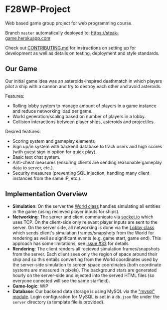# F28WP-Project
Web based game group project for web programming course.

Branch `master` automatically deployed to: https://steak-game.herokuapp.com

Check out [CONTRIBUTING.md](CONTRIBUTING.md) for instructions on setting up for development as well as details on testing, deployment and style standards.

## Our Game

Our initial game idea was an asteroids-inspired deathmatch in which players pilot a ship with a cannon and try to destroy each other and avoid asteroids.

Features:
- Rolling lobby system to manage amount of players in a game instance and reduce networking load per game.
- World generation/scaling based on number of players in a lobby.
- Collision interactions between player ships, asteroids and projectiles.

Desired features:
- Scoring system and gameplay elements
- Sign up/in system with backend database to track users and high scores (with guest sign in option for quick play).
- Basic text chat system.
- Anti-cheat measures (ensuring clients are sending reasonable gameplay data to server, etc.).
- Security measures (preventing SQL injection, handling many client instances from the same IP, etc.).

## Implementation Overview

- **Simulation**: On the server the [World class](server/classes/world.js) handles simulating all entities in the game (using recieved player inputs for ships).
- **Networking**: The server and client communicate via [socket.io](https://github.com/socketio/socket.io) which uses TCP. On the client-side only relevant player inputs are sent to the server. On the server side, all networking is done via the [Lobby class](server/classes/lobby.js) which sends client's simulation frames/snapshots from the World for rendering as well as significant events (e.g. game start, game end). This approach has some limitations, see [issue #33](https://github.com/kymckay/F28WP-Project/issues/33) for details.
- **Rendering**: The client renders all recieved simulation frames/snapshots from the server. Each client sees only the region of space around their ship and so this entails converting from the World coordinates used by the server-side simulation to screen space coordinates (both coordinate systems are measured in pixels). The background stars are generated hourly on the server-side and injected into the served HTML files (so everyone conected will see the same starfield).
- **Game-logic**: WIP
- **Database**: Our backend data storage is using MySQL via the ["mysql" module](https://www.npmjs.com/package/mysql). Login configuration for MySQL is set in a `db.json` file under the `server` directory (a template file is provided).
